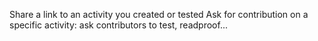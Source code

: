 Share a link to an activity you created or tested
Ask  for contribution on a specific activity: ask contributors to test, readproof...

